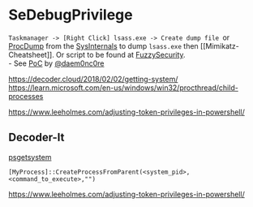 # SeDebugPrivilege

`Taskmanager -> [Right Click] lsass.exe -> Create dump file `or  [ProcDump](https://docs.microsoft.com/en-us/sysinternals/downloads/procdump) from the [SysInternals](https://docs.microsoft.com/en-us/sysinternals/downloads/sysinternals-suite) to dump `lsass.exe` then [[Mimikatz-Cheatsheet]]. Or script to be found at [FuzzySecurity](https://github.com/FuzzySecurity/PowerShell-Suite/blob/master/Conjure-LSASS.ps1).<br> - See [PoC](https://github.com/daem0nc0re/PrivFu/tree/main/PrivilegedOperations/SeDebugPrivilegePoC) by [@daem0nc0re](https://twitter.com/daem0nc0re)

https://decoder.cloud/2018/02/02/getting-system/
https://learn.microsoft.com/en-us/windows/win32/procthread/child-processes

https://www.leeholmes.com/adjusting-token-privileges-in-powershell/

## Decoder-It

[psgetsystem](https://github.com/decoder-it/psgetsystem)

`[MyProcess]::CreateProcessFromParent(<system_pid>,<command_to_execute>,"")`


https://www.leeholmes.com/adjusting-token-privileges-in-powershell/